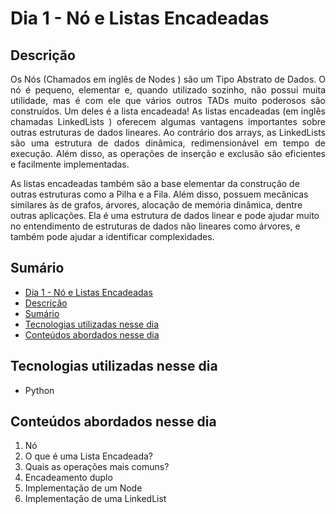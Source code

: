 # Dia 1 - Nó e Listas Encadeadas

## Descrição
<p align="justify">
Os Nós (Chamados em inglês de Nodes ) são um Tipo Abstrato de Dados. O nó é pequeno, elementar e, quando utilizado sozinho, não possui muita utilidade, mas é com ele que vários outros TADs muito poderosos são construídos. Um deles é a lista encadeada!
As listas encadeadas (em inglês chamadas LinkedLists ) oferecem algumas vantagens importantes sobre outras estruturas de dados lineares. Ao contrário dos arrays, as LinkedLists são uma estrutura de dados dinâmica, redimensionável em tempo de execução. Além disso, as operações de inserção e exclusão são eficientes e facilmente implementadas.

As listas encadeadas também são a base elementar da construção de outras estruturas como a Pilha e a Fila. Além disso, possuem mecânicas similares às de grafos, árvores, alocação de memória dinâmica, dentre outras aplicações. Ela é uma estrutura de dados linear e pode ajudar muito no entendimento de estruturas de dados não lineares como árvores, e também pode ajudar a identificar complexidades.
</p>

## Sumário
- [Dia 1 - Nó e Listas Encadeadas](#dia-1---nó-e-listas-encadeadas)
- [Descrição](#descrição)
- [Sumário](#sumário)
- [Tecnologias utilizadas nesse dia](#tecnologias-utilizadas-nesse-dia)
- [Conteúdos abordados nesse dia](#conteúdos-abordados-nesse-dia)

## Tecnologias utilizadas nesse dia
- Python

## Conteúdos abordados nesse dia
1. Nó
2. O que é uma Lista Encadeada?
3. Quais as operações mais comuns?
4. Encadeamento duplo
5. Implementação de um Node
6. Implementação de uma LinkedList

